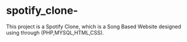 # spotify_clone-

This project is a Spotify Clone, which is a Song Based Website designed using through (PHP,MYSQL,HTML,CSS).
